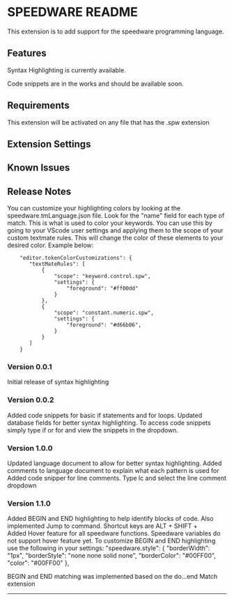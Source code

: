 # SPEEDWARE README

This extension is to add support for the speedware programming language.

## Features

Syntax Highlighting is currently available.

Code snippets are in the works and should be available soon.


## Requirements
This extension will be activated on any file that has the .spw extension

## Extension Settings


## Known Issues


## Release Notes

You can customize your highlighting colors by looking at the speedware.tmLanguage.json file. Look for the "name" field for each type of match. This is what is used to color your keywords. You can use this by going to your VScode user settings and applying them to the scope of your custom textmate rules. This will change the color of these elements to your desired color. Example below:
```
    "editor.tokenColorCustomizations": {
       "textMateRules": [
           {
               "scope": "keyword.control.spw",
               "settings": {
                   "foreground": "#ff00dd"
               } 
           },
           {
               "scope": "constant.numeric.spw",
               "settings": {
                   "foreground": "#d66b06",
               }
           }
       ]
    }
```
   

### Version 0.0.1

Initial release of syntax highlighting

### Version 0.0.2

Added code snippets for basic if statements and for loops.
Updated database fields for better syntax highlighting. To access code snippets simply type if or for and view the snippets in the dropdown.

### Version 1.0.0
Updated language document to allow for better syntax highlighting.
Added comments to language document to explain what each pattern is used for
Added code snipper for line comments. Type lc and select the line comment dropdown

### Version 1.1.0
Added BEGIN and END highlighting to help identify blocks of code. Also implemented Jump to command. Shortcut keys are ALT + SHIFT + \
Added Hover feature for all speedware functions. Speedware variables do not support hover feature yet.
To customize BEGIN and END highlighting use the following in your settings:
"speedware.style": {
        "borderWidth": "1px",
        "borderStyle": "none none solid none",
        "borderColor": "#00FF00",
        "color": "#00FF00"
    },

BEGIN and END matching was implemented based on the do...end Match extension

-----------------------------------------------------------------------------------------------------------

